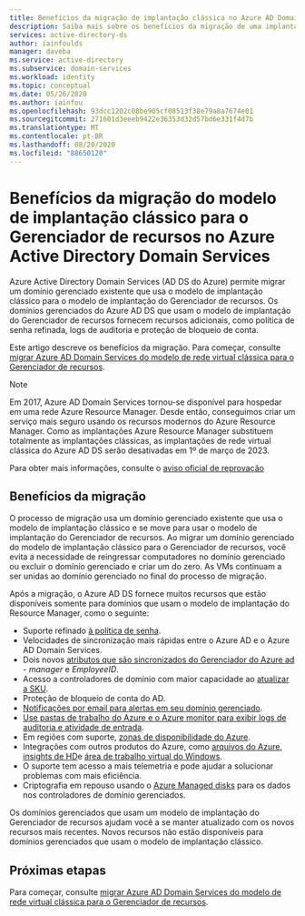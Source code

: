 ```yaml
---
title: Benefícios da migração de implantação clássica no Azure AD Domain Services | Microsoft Docs
description: Saiba mais sobre os benefícios da migração de uma implantação clássica do Azure Active Directory Domain Services para o modelo de implantação do Gerenciador de recursos
services: active-directory-ds
author: iainfoulds
manager: daveba
ms.service: active-directory
ms.subservice: domain-services
ms.workload: identity
ms.topic: conceptual
ms.date: 05/26/2020
ms.author: iainfou
ms.openlocfilehash: 93dcc1202c08be905cf08513f38e79a8a7674e01
ms.sourcegitcommit: 271601d3eeeb9422e36353d32d57bd6e331f4d7b
ms.translationtype: MT
ms.contentlocale: pt-BR
ms.lasthandoff: 08/20/2020
ms.locfileid: "88650120"
---
```

# <a name="benefits-of-migration-from-the-classic-to-resource-manager-deployment-model-in-azure-active-directory-domain-services"></a>Benefícios da migração do modelo de implantação clássico para o Gerenciador de recursos no Azure Active Directory Domain Services

Azure Active Directory Domain Services (AD DS do Azure) permite migrar um domínio gerenciado existente que usa o modelo de implantação clássico para o modelo de implantação do Gerenciador de recursos. Os domínios gerenciados do Azure AD DS que usam o modelo de implantação do Gerenciador de recursos fornecem recursos adicionais, como política de senha refinada, logs de auditoria e proteção de bloqueio de conta.

Este artigo descreve os benefícios da migração. Para começar, consulte [migrar Azure AD Domain Services do modelo de rede virtual clássica para o Gerenciador de recursos][howto-migrate].

> [!NOTE]
> Em 2017, Azure AD Domain Services tornou-se disponível para hospedar em uma rede Azure Resource Manager. Desde então, conseguimos criar um serviço mais seguro usando os recursos modernos do Azure Resource Manager. Como as implantações Azure Resource Manager substituem totalmente as implantações clássicas, as implantações de rede virtual clássica do Azure AD DS serão desativadas em 1º de março de 2023.
>
> Para obter mais informações, consulte o [aviso oficial de reprovação](https://azure.microsoft.com/updates/we-are-retiring-azure-ad-domain-services-classic-vnet-support-on-march-1-2023/)

## <a name="migration-benefits"></a>Benefícios da migração

O processo de migração usa um domínio gerenciado existente que usa o modelo de implantação clássico e se move para usar o modelo de implantação do Gerenciador de recursos. Ao migrar um domínio gerenciado do modelo de implantação clássico para o Gerenciador de recursos, você evita a necessidade de reingressar computadores no domínio gerenciado ou excluir o domínio gerenciado e criar um do zero. As VMs continuam a ser unidas ao domínio gerenciado no final do processo de migração.

Após a migração, o Azure AD DS fornece muitos recursos que estão disponíveis somente para domínios que usam o modelo de implantação do Resource Manager, como o seguinte:

* Suporte refinado [à política de senha][password-policy].
* Velocidades de sincronização mais rápidas entre o Azure AD e o Azure AD Domain Services.
* Dois novos [atributos que são sincronizados do Gerenciador do Azure ad][attributes]  -  *manager* e *EmployeeID*.
* Acesso a controladores de domínio com maior capacidade ao [atualizar a SKU][skus].
* Proteção de bloqueio de conta do AD.
* [Notificações por email para alertas em seu domínio gerenciado][email-alerts].
* [Use pastas de trabalho do Azure e o Azure monitor para exibir logs de auditoria e atividade de entrada][workbooks].
* Em regiões com suporte, [zonas de disponibilidade do Azure][availability-zones].
* Integrações com outros produtos do Azure, como [arquivos do Azure][azure-files], [insights de HD][hd-insights]e [área de trabalho virtual do Windows][wvd].
* O suporte tem acesso a mais telemetria e pode ajudar a solucionar problemas com mais eficiência.
* Criptografia em repouso usando o [Azure Managed disks][managed-disks] para os dados nos controladores de domínio gerenciados.

Os domínios gerenciados que usam um modelo de implantação do Gerenciador de recursos ajudam você a se manter atualizado com os novos recursos mais recentes. Novos recursos não estão disponíveis para domínios gerenciados que usam o modelo de implantação clássico.

## <a name="next-steps"></a>Próximas etapas

Para começar, consulte [migrar Azure AD Domain Services do modelo de rede virtual clássica para o Gerenciador de recursos][howto-migrate].

<!-- LINKS - INTERNAL -->
[password-policy]: password-policy.md
[skus]: change-sku.md
[email-alerts]: notifications.md
[workbooks]: use-azure-monitor-workbooks.md
[azure-files]: ../storage/files/storage-files-identity-auth-active-directory-domain-service-enable.md
[hd-insights]: ../hdinsight/domain-joined/apache-domain-joined-configure-using-azure-adds.md
[wvd]: ../virtual-desktop/overview.md
[availability-zones]: ../availability-zones/az-overview.md
[howto-migrate]: migrate-from-classic-vnet.md
[attributes]: synchronization.md#attribute-synchronization-and-mapping-to-azure-ad-ds
[managed-disks]: ../virtual-machines/managed-disks-overview.md
